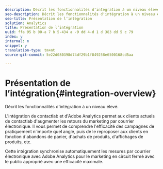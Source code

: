 ```yaml
---
description: Décrit les fonctionnalités d'intégration à un niveau élevé.
seo-description: Décrit les fonctionnalités d'intégration à un niveau élevé.
seo-title: Présentation de l’intégration
solution: Analytics
title: Présentation de l’intégration
uuid: ffa 95 b 00-a 7 b 5-434 a -9 dd 4-d 1 d 383 dd 5 c 79
index: y
internal: n
snippet: y
translation-type: tm+mt
source-git-commit: 5e22d080398d74df29b1f849258e6500168cd5aa

---
```



# Présentation de l’intégration{#integration-overview}

Décrit les fonctionnalités d'intégration à un niveau élevé.

L'intégration de contactlab et d'Adobe Analytics permet aux clients actuels de contactlab d'augmenter les retours du marketing par courrier électronique. Il vous permet de comprendre l'efficacité des campagnes de pratiquement n'importe quel angle, puis de le reproposer aux clients en fonction d'abandons de panier, d'achats de produits, d'affichages de produits, etc.

Cette intégration synchronise automatiquement les mesures par courrier électronique avec Adobe Analytics pour le marketing en circuit fermé avec le public approprié avec une efficacité maximale.

